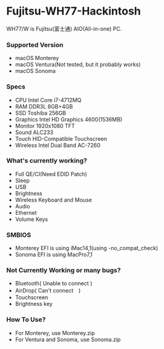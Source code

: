 # Fujitsu-WH77-Hackintosh
WH77/W is Fujitsu(富士通) AIO(All-in-one) PC.
### Supported Version
- macOS Monterey
- macOS Ventura(Not tested, but it probably works)
- macOS Sonoma
### Specs
- CPU Intel Core i7-4712MQ
- RAM DDR3L 8GB+4GB
- SSD Toshiba 256GB 
- Graphics Intel HD Graphics 4600(1536MB)
- Monitor 1920x1080 TFT
- Sound ALC233
- Touch HID-Compatible Touchscreen
- Wireless Intel Dual Band AC-7260
### What's currently working?
- Full QE/CI(Need EDID Patch)
- Sleep
- USB
- Brightness
- Wireless Keyboard and Mouse
- Audio
- Ethernet
- Volume Keys
### SMBIOS
- Monterey EFI is using iMac14,1(using -no_compat_check)
- Sonoma EFI is using MacPro7,1
### Not Currently Working or many bugs?
- Bluetooth( Unable to connect )
- AirDrop( Can't connect　)
- Touchscreen
- Brightness key
### How To Use?
- For Monterey, use Monterey.zip
- For Ventura and Sonoma, use Sonoma.zip
